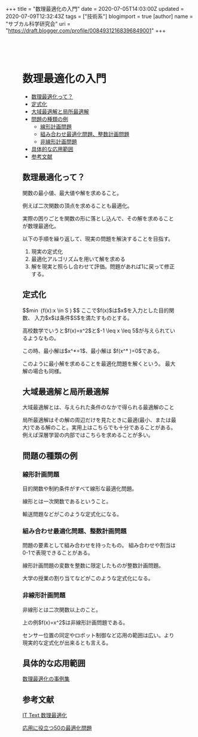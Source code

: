 +++
title = "数理最適化の入門"
date = 2020-07-05T14:03:00Z
updated = 2020-07-09T12:32:43Z
tags = ["技術系"]
blogimport = true 
[author]
	name = "サブカル科学研究会"
	uri = "https://draft.blogger.com/profile/00849312168396849001"
+++

<html><head>      <meta charset="utf-8">      <meta name="viewport" content="width=device-width, initial-scale=1, shrink-to-fit=no">      <link rel="stylesheet" href="https://cdnjs.cloudflare.com/ajax/libs/highlight.js/9.15.6/styles/monokai-sublime.min.css" integrity="sha256-kTdkFYZP3TqSvlJAUiZ6/s5L2xu4xsdU9eYMWsKOk74=" crossorigin="anonymous">			<link rel="stylesheet" href="https://cdnjs.cloudflare.com/ajax/libs/github-markdown-css/3.0.1/github-markdown.min.css" integrity="sha256-HbgiGHMLxHZ3kkAiixyvnaaZFNjNWLYKD/QG6PWaQPc=" crossorigin="anonymous">			<link rel="stylesheet" href="/css/guest.bundle.css?v=0.13.0"><style type="text/css">      .markdown-body { 			  box-sizing: border-box; 			  min-width: 200px; 			  max-width: 980px; 			  margin: 0 auto; 			  padding: 45px; 			} 			.markdown-body pre { 			  background: #23241f; 			} 			.markdown-body strong, 			.markdown-body h1, 			.markdown-body h2, 			.markdown-body h3, 			.markdown-body h4, 			.markdown-body h5 { 			  font-weight: 700; 			} 			@media (max-width: 767px) { 			  .markdown-body { 			    padding: 15px; 			  } 			}</style><script src="https://code.jquery.com/jquery-3.4.1.min.js" integrity="sha256-CSXorXvZcTkaix6Yvo6HppcZGetbYMGWSFlBw8HfCJo=" crossorigin="anonymous"></script><title>数理最適化の入門</title></head><body><div class="markdown-body"><h1 id="数理最適化の入門" onmouseover="this.querySelector('a .fa-link').style.display='inline-block'" onmouseout="this.querySelector('a .fa-link').style.display='none'">数理最適化の入門<a href="#数理最適化の入門" title="数理最適化の入門"><i class="fas fa-link ml-1" style="display:none;"></i></a></h1><ul><li><a href='#数理最適化って？'>数理最適化って？</a></li><li><a href='#定式化'>定式化</a></li><li><a href='#大域最適解と局所最適解'>大域最適解と局所最適解</a></li><li><a href='#問題の種類の例'>問題の種類の例</a><ul><li><a href='#線形計画問題'>線形計画問題</a></li><li><a href='#組み合わせ最適化問題、整数計画問題'>組み合わせ最適化問題、整数計画問題</a></li><li><a href='#非線形計画問題'>非線形計画問題</a></li></ul></li><li><a href='#具体的な応用範囲'>具体的な応用範囲</a></li><li><a href='#参考文献'>参考文献</a></li></ul> <h2 id="数理最適化って？" onmouseover="this.querySelector('a .fa-link').style.display='inline-block'" onmouseout="this.querySelector('a .fa-link').style.display='none'">数理最適化って？<a href="#数理最適化って？" title="数理最適化って？"><i class="fas fa-link ml-1" style="display:none;"></i></a></h2><p>関数の最小値、最大値や解を求めること。</p><p>例えば二次関数の頂点を求めることも最適化。</p><p>実際の困りごとを関数の形に落とし込んで、その解を求めることが数理最適化。</p><p>以下の手順を繰り返して、現実の問題を解決することを目指す。</p><ol><li>現実の定式化</li><li>最適化アルゴリズムを用いて解を求める</li><li>解を現実と照らし合わせて評価。問題があれば1に戻って修正する。</li></ol><h2 id="定式化" onmouseover="this.querySelector('a .fa-link').style.display='inline-block'" onmouseout="this.querySelector('a .fa-link').style.display='none'">定式化<a href="#定式化" title="定式化"><i class="fas fa-link ml-1" style="display:none;"></i></a></h2><p>$$min ｛f(x):x \in S ｝$$ ここで$f(x)$は$x$を入力とした目的関数、 入力$x$は条件$S$を満たすものとする。</p><p>高校数学でいうと$f(x)=x^2$と$-1 \leq x \leq 5$が与えられているようなもの。</p><p>この時、最小解は$x^*=1$、最小解は $f(x^* )=0$である。</p><p>このように最小解を求めることを最適化問題を解くという。 最大解の場合も同様。</p><h2 id="大域最適解と局所最適解" onmouseover="this.querySelector('a .fa-link').style.display='inline-block'" onmouseout="this.querySelector('a .fa-link').style.display='none'">大域最適解と局所最適解<a href="#大域最適解と局所最適解" title="大域最適解と局所最適解"><i class="fas fa-link ml-1" style="display:none;"></i></a></h2><p>大域最適解とは、与えられた条件のなかで得られる最適解のこと</p><p>局所最適解はその解の周辺だけを見たときに最適(最小、または最大)である解のこと。実用上はこちらでも十分であることがある。例えば深層学習の内部ではこちらを求めることが多い。</p><h2 id="問題の種類の例" onmouseover="this.querySelector('a .fa-link').style.display='inline-block'" onmouseout="this.querySelector('a .fa-link').style.display='none'">問題の種類の例<a href="#問題の種類の例" title="問題の種類の例"><i class="fas fa-link ml-1" style="display:none;"></i></a></h2><h3 id="線形計画問題" onmouseover="this.querySelector('a .fa-link').style.display='inline-block'" onmouseout="this.querySelector('a .fa-link').style.display='none'">線形計画問題<a href="#線形計画問題" title="線形計画問題"><i class="fas fa-link ml-1" style="display:none;"></i></a></h3><p>目的関数や制約条件がすべて線形な最適化問題。</p><p>線形とは一次関数であるということ。</p><p>輸送問題などがこのような定式化になる。</p><h3 id="組み合わせ最適化問題、整数計画問題" onmouseover="this.querySelector('a .fa-link').style.display='inline-block'" onmouseout="this.querySelector('a .fa-link').style.display='none'">組み合わせ最適化問題、整数計画問題<a href="#組み合わせ最適化問題、整数計画問題" title="組み合わせ最適化問題、整数計画問題"><i class="fas fa-link ml-1" style="display:none;"></i></a></h3><p>問題の要素として組み合わせを持ったもの。 組み合わせや割当は0-1で表現できることがある。</p><p>線形計画問題の変数を整数に限定したものが整数計画問題。</p><p>大学の授業の割り当てなどがこのような定式化になる。</p><h3 id="非線形計画問題" onmouseover="this.querySelector('a .fa-link').style.display='inline-block'" onmouseout="this.querySelector('a .fa-link').style.display='none'">非線形計画問題<a href="#非線形計画問題" title="非線形計画問題"><i class="fas fa-link ml-1" style="display:none;"></i></a></h3><p>非線形とは二次関数以上のこと。</p><p>上の例$f(x)=x^2$は非線形計画問題である。</p><p>センサー位置の同定やロボット制御など応用の範囲は広い。より現実的な定式化が出来るとも言える。</p><h2 id="具体的な応用範囲" onmouseover="this.querySelector('a .fa-link').style.display='inline-block'" onmouseout="this.querySelector('a .fa-link').style.display='none'">具体的な応用範囲<a href="#具体的な応用範囲" title="具体的な応用範囲"><i class="fas fa-link ml-1" style="display:none;"></i></a></h2><p><a href="https://www.subcul-science.com/2020/06/blog-post_2.html">数理最適化の事例集</a></p><h2 id="参考文献" onmouseover="this.querySelector('a .fa-link').style.display='inline-block'" onmouseout="this.querySelector('a .fa-link').style.display='none'">参考文献<a href="#参考文献" title="参考文献"><i class="fas fa-link ml-1" style="display:none;"></i></a></h2><p><a href="https://amzn.to/38t6ujE">IT Text 数理最適化</a></p><p><a href="https://amzn.to/2YXNeYs">応用に役立つ50の最適化問題</a></p></div></body><script src="https://cdnjs.cloudflare.com/ajax/libs/highlight.js/9.15.6/highlight.min.js" integrity="sha256-aYTdUrn6Ow1DDgh5JTc3aDGnnju48y/1c8s1dgkYPQ8=" crossorigin="anonymous"></script><script type="text/javascript">hljs.initHighlightingOnLoad();</script><script>		  $(document).on("mouseover", "h1,h2,h3,h4,h5", function(e) { 		    $(e.currentTarget).find(".fa-link").text("🔗").show(); 		  }); 		  $(document).on("mouseout", "h1,h2,h3,h4,h5", function(e) { 		    $(e.currentTarget).find(".fa-link").hide(); 		  });</script></html>
